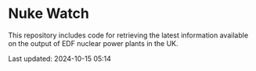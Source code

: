 # Nuke Watch

This repository includes code for retrieving the latest information available on the output of EDF nuclear power plants in the UK.

Last updated: 2024-10-15 05:14